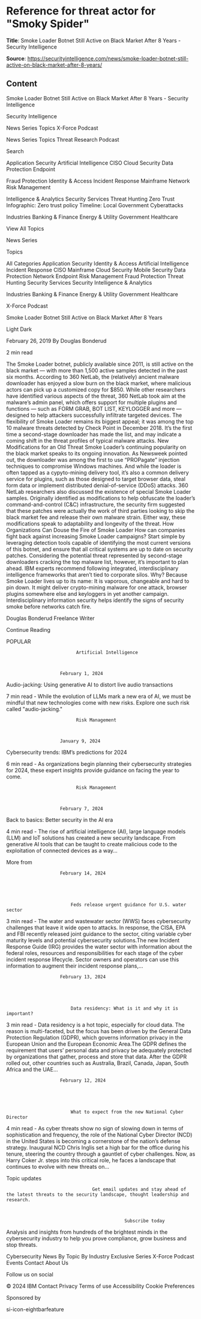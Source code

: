 # Reference for threat actor for "Smoky Spider"

**Title**: Smoke Loader Botnet Still Active on Black Market After 8 Years - Security Intelligence

**Source**: https://securityintelligence.com/news/smoke-loader-botnet-still-active-on-black-market-after-8-years/

## Content




 

Smoke Loader Botnet Still Active on Black Market After 8 Years - Security Intelligence


























































































Security Intelligence 





News
Series
Topics
X-Force
Podcast






News
Series
Topics
Threat Research
Podcast











Search
























Application Security
Artificial Intelligence
CISO
Cloud Security
Data Protection
Endpoint


Fraud Protection
Identity & Access
Incident Response
Mainframe
Network
Risk Management


Intelligence & Analytics
Security Services
Threat Hunting
Zero Trust
Infographic: Zero trust policy
Timeline: Local Government Cyberattacks


Industries
Banking & Finance
Energy & Utility
Government
Healthcare




View All Topics































News
Series




Topics


All Categories
Application Security
Identity & Access
Artificial Intelligence
Incident Response
CISO
Mainframe
Cloud Security
Mobile Security
Data Protection
Network
Endpoint
Risk Management
Fraud Protection
Threat Hunting
Security Services
Security Intelligence & Analytics


Industries
Banking & Finance
Energy & Utility
Government
Healthcare




X-Force
Podcast








































Smoke Loader Botnet Still Active on Black Market After 8 Years 








 





Light
Dark






February 26, 2019
By Douglas Bonderud

  2 min read



















 


The Smoke Loader botnet, publicly available since 2011, is still active on the black market — with more than 1,500 active samples detected in the past six months.
According to 360 NetLab, the (relatively) ancient malware downloader has enjoyed a slow burn on the black market, where malicious actors can pick up a customized copy for $850. While other researchers have identified various aspects of the threat, 360 NetLab took aim at the malware’s admin panel, which offers support for multiple plugins and functions — such as FORM GRAB, BOT LIST, KEYLOGGER and more — designed to help attackers successfully infiltrate targeted devices.
The flexibility of Smoke Loader remains its biggest appeal; it was among the top 10 malware threats detected by Check Point in December 2018. It’s the first time a second-stage downloader has made the list, and may indicate a coming shift in the threat profiles of typical malware attacks.
New Modifications for an Old Threat
Smoke Loader’s continuing popularity on the black market speaks to its ongoing innovation. As Newsweek pointed out, the downloader was among the first to use “PROPagate” injection techniques to compromise Windows machines. And while the loader is often tapped as a cypyto-mining delivery tool, it’s also a common delivery service for plugins, such as those designed to target browser data, steal form data or implement distributed denial-of-service (DDoS) attacks.
360 NetLab researchers also discussed the existence of special Smoke Loader samples. Originally identified as modifications to help obfuscate the loader’s command-and-control (C&C) infrastructure, the security firm suggested that these patches were actually the work of third parties looking to skip the black market fee and release their own malware strain. Either way, these modifications speak to adaptability and longevity of the threat.
How Organizations Can Douse the Fire of Smoke Loader
How can companies fight back against increasing Smoke Loader campaigns? Start simple by leveraging detection tools capable of identifying the most current versions of this botnet, and ensure that all critical systems are up to date on security patches.
Considering the potential threat represented by second-stage downloaders cracking the top malware list, however, it’s important to plan ahead. IBM experts recommend following integrated, interdisciplinary intelligence frameworks that aren’t tied to corporate silos. Why? Because Smoke Loader lives up to its name: It is vaporous, changeable and hard to pin down. It might deliver crypto-mining malware for one attack, browser plugins somewhere else and keyloggers in yet another campaign. Interdisciplinary information security helps identify the signs of security smoke before networks catch fire.







Douglas Bonderud
Freelance Writer






Continue Reading






POPULAR




 









                              Artificial Intelligence  
                        


                        February 1, 2024                  


Audio-jacking: Using generative AI to distort live audio transactions

  7 min read - While the evolution of LLMs mark a new era of AI, we must be mindful that new technologies come with new risks. Explore one such risk called "audio-jacking."                        






 









                              Risk Management  
                        


                        January 9, 2024                  


Cybersecurity trends: IBM’s predictions for 2024

  6 min read - As organizations begin planning their cybersecurity strategies for 2024, these expert insights provide guidance on facing the year to come.                        






 









                              Risk Management  
                        


                        February 7, 2024                  


Back to basics: Better security in the AI era

  4 min read - The rise of artificial intelligence (AI), large language models (LLM) and IoT solutions has created a new security landscape. From generative AI tools that can be taught to create malicious code to the exploitation of connected devices as a way…                        
























More from 
















                        February 14, 2024                    





                            Feds release urgent guidance for U.S. water sector                        

  3 min read - The water and wastewater sector (WWS) faces cybersecurity challenges that leave it wide open to attacks. In response, the CISA, EPA and FBI recently released joint guidance to the sector, citing variable cyber maturity levels and potential cybersecurity solutions.The new Incident Response Guide (IRG) provides the water sector with information about the federal roles, resources and responsibilities for each stage of the cyber incident response lifecycle. Sector owners and operators can use this information to augment their incident response plans,…                        



















                        February 13, 2024                    





                            Data residency: What is it and why it is important?                        

  3 min read - Data residency is a hot topic, especially for cloud data. The reason is multi-faceted, but the focus has been driven by the General Data Protection Regulation (GDPR), which governs information privacy in the European Union and the European Economic Area.The GDPR defines the requirement that users’ personal data and privacy be adequately protected by organizations that gather, process and store that data. After the GDPR rolled out, other countries such as Australia, Brazil, Canada, Japan, South Africa and the UAE…                        



















                        February 12, 2024                    





                            What to expect from the new National Cyber Director                        

  4 min read - As cyber threats show no sign of slowing down in terms of sophistication and frequency, the role of the National Cyber Director (NCD) in the United States is becoming a cornerstone of the nation’s defense strategy. Inaugural NCD Chris Inglis set a high bar for the office during his tenure, steering the country through a gauntlet of cyber challenges. Now, as Harry Coker Jr. steps into this critical role, he faces a landscape that continues to evolve with new threats on…                        















Topic updates



                                    Get email updates and stay ahead of the latest threats to the security landscape, thought leadership and research.
                                    


                                                Subscribe today
                                          

















Analysis and insights from hundreds of the brightest minds in the cybersecurity industry to help you prove compliance, grow business and stop threats.



Cybersecurity News
By Topic
By Industry
Exclusive Series
X-Force
Podcast
Events
Contact
About Us



Follow us on social

























© 2024 IBM
Contact
Privacy
Terms of use
Accessibility
Cookie Preferences




Sponsored by
                                          



si-icon-eightbarfeature














